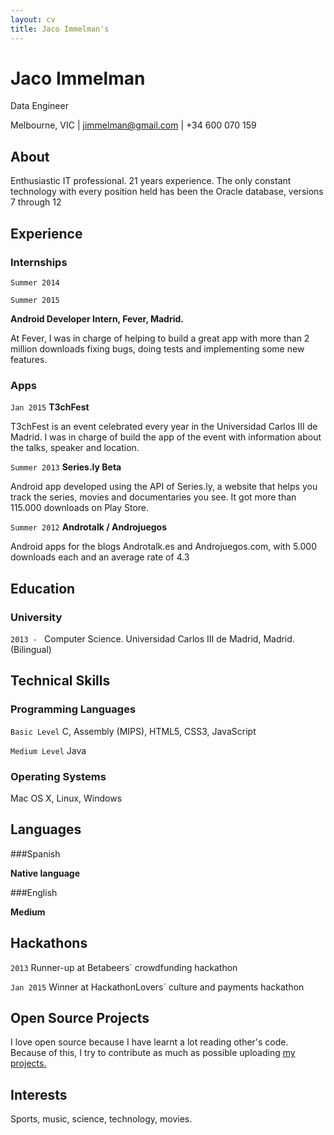 ```yaml
---
layout: cv
title: Jaco Immelman's
---
```

# Jaco Immelman
Data Engineer

<div id="webaddress"> Melbourne, VIC | 
<a target="_blank" href="mailto:jimmelman@gmail.com"><i class="fa fa-envelope-o fa-2x"></i> jimmelman@gmail.com</a> |  <i class="fa fa-mobile fa-2x"></i> +34 600 070 159 
</div>


## About 

Enthusiastic IT professional. 21 years experience. The only constant technology with every position held has been the Oracle database, versions 7 through 12

## Experience

### Internships

`Summer 2014`

`Summer 2015`

  __Android Developer Intern, Fever, Madrid.__

At Fever, I was in charge of helping to build a great app with more than 2 million downloads fixing bugs, doing tests and implementing some new features. 

### Apps

`Jan 2015`
__T3chFest__

T3chFest is an event celebrated every year in the Universidad Carlos III de Madrid. I was in charge of build the app of the event with information about the talks, speaker and location.

`Summer 2013`
__Series.ly Beta__

Android app developed using the API of Series.ly, a website that helps you track the series, movies and documentaries you see. It got more than 115.000 downloads on Play Store.

`Summer 2012`
__Androtalk / Androjuegos__

Android apps for the blogs Androtalk.es and Androjuegos.com, with 5.000 downloads each and an average rate of 4.3

## Education

### University

`2013 - `
Computer Science. Universidad Carlos III de Madrid, Madrid. (Bilingual)

## Technical Skills

### Programming Languages

`Basic Level`
C, Assembly (MIPS), HTML5, CSS3, JavaScript

`Medium Level`
Java

### Operating Systems

Mac OS X, Linux, Windows

## Languages

###Spanish

__Native language__

###English

__Medium__

## Hackathons

`2013`
Runner-up at Betabeers´ crowdfunding hackathon

`Jan 2015`
Winner at HackathonLovers´ culture and payments hackathon

## Open Source Projects

I love open source because I have learnt a lot reading other's code. Because of this, I try to contribute as much as possible uploading [my projects.](https://github.com/Alexrs95/)

## Interests

Sports, music, science, technology, movies.



<!-- ### Footer

Last updated: Sep 2015 -->


